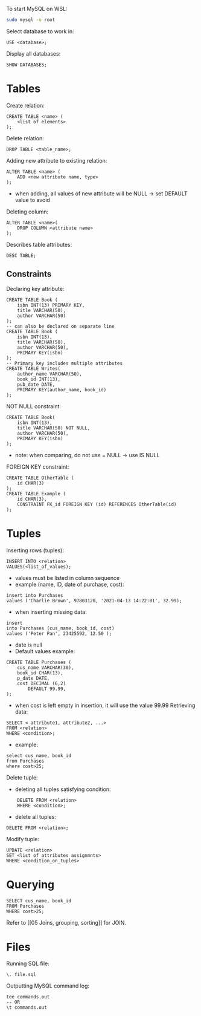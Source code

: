 To start MySQL on WSL: 
```bash
sudo mysql -u root
```

Select database to work in:
```MySQL
USE <database>;
```

Display all databases:
```MySQL
SHOW DATABASES;
```
# Tables
Create relation:
```MySQL
CREATE TABLE <name> (
	<list of elements>
);
```

Delete relation:
```MySQL
DROP TABLE <table_name>;
```

Adding new attribute to existing relation:
```MySQL
ALTER TABLE <name> (
	ADD <new attribute name, type>
);
```
- when adding, all values of new attribute will be NULL -> set DEFAULT value to avoid

Deleting column:
``` MySQL
ALTER TABLE <name>(
	DROP COLUMN <attribute name>
);
```

Describes table attributes:
```MySQL
DESC TABLE;
```
## Constraints
Declaring key attribute:
``` MySQL
CREATE TABLE Book (
	isbn INT(13) PRIMARY KEY,
	title VARCHAR(50),
	author VARCHAR(50)
);
-- can also be declared on separate line
CREATE TABLE Book (
	isbn INT(13),
	title VARCHAR(50),
	author VARCHAR(50),
	PRIMARY KEY(isbn)
);
-- Primary key includes multiple attributes
CREATE TABLE Writes(
	author_name VARCHAR(50),
	book_id INT(13),
	pub_date DATE,
	PRIMARY KEY(author_name, book_id)
);
```

NOT NULL constraint:
```MySQL
CREATE TABLE Book(
	isbn INT(13),
	title VARCHAR(50) NOT NULL,
	author VARCHAR(50),
	PRIMARY KEY(isbn)
);
```
- note: when comparing, do not use = NULL -> use IS NULL

FOREIGN KEY constraint:
```MySQL
CREATE TABLE OtherTable (
	id CHAR(3)
);
CREATE TABLE Example (
	id CHAR(3),
	CONSTRAINT FK_id FOREIGN KEY (id) REFERENCES OtherTable(id)  
);
```

# Tuples
Inserting rows (tuples):
```MySQL
INSERT INTO <relation>
VALUES(<list_of_values);
```
- values must be listed in column sequence
- example (name, ID, date of purchase, cost):
``` MySQL
insert into Purchases
values ('Charlie Brown', 97803120, '2021-04-13 14:22:01', 32.99);
```
- when inserting missing data:
```MySQL
insert
into Purchases (cus_name, book_id, cost)
values ('Peter Pan', 23425592, 12.50 );
```
- date is null
- Default values example:
```MySQL
CREATE TABLE Purchases (
	cus_name VARCHAR(30),
	book_id CHAR(13),
	p_date DATE,
	cost DECIMAL (6,2)
		DEFAULT 99.99,
);
```
- when cost is left empty in insertion, it will use the value 99.99
Retrieving data:
```MySQL
SELECT < attribute1, attribute2, ...>
FROM <relation>
WHERE <condition>;
```
- example:
```MySQL
select cus_name, book_id
from Purchases
where cost>25;
```

Delete tuple:
- deleting all tuples satisfying condition:
```MySQL
	DELETE FROM <relation>
	WHERE <condition>;
```
- delete all tuples:
```MySQL
DELETE FROM <relation>;
```

Modify tuple:
```MySQL
UPDATE <relation>
SET <list of attributes assignmnts>
WHERE <condition_on_tuples>
```

# Querying

```MySQL
SELECT cus_name, book_id
FROM Purchases
WHERE cost>25;
```

Refer to [[05 Joins, grouping, sorting]] for JOIN.

# Files
Running SQL file:
```MySQL
\. file.sql
```

Outputting MySQL command log:
```MySQL
tee commands.out
-- OR
\t commands.out
```